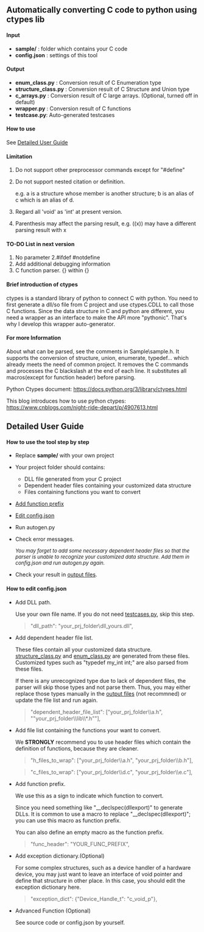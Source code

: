 ## Automatically converting C code to python using ctypes lib

#### Input
+ **sample/** : folder which contains your C code
+ **config.json** : settings of this tool


#### <span id="output"> Output </span>
+ **enum_class.py** : Conversion result of C Enumeration type
+ **structure_class.py** : Conversion result of C Structure and Union type
+ **c_arrays.py** : Conversion result of C large arrays. (Optional, turned off in default)  
+ **wrapper.py** : Conversion result of C functions
+ **testcase.py**: Auto-generated testcases

#### How to use
See [Detailed User Guide](#DUG)


#### Limitation
1. Do not support other preprocessor commands except for "#define"
   
2. Do not support nested citation or definition. 
   
   e.g. a is a structure whose member is another structure; b is an alias of c which is an alias of d.
   
3. Regard all 'void' as 'int' at present version.
   
4. Parenthesis may affect the parsing result, e.g. ((x)) may have a different parsing result with x

 
#### TO-DO List in next version
1. No parameter
2.#ifdef #notdefine
3. Add additional debugging information   
4. C function parser. {} within {}

#### Brief introduction of ctypes
ctypes is a standard library of python to connect C with python. You need to first generate a dll/so file 
from C project and use ctypes.CDLL to call those C functions. Since the data structure in C and python are 
different, you need a wrapper as an interface to make the API more "pythonic". That's why I develop this 
wrapper auto-generator.

#### For more Information
About what can be parsed, see the comments in Sample\sample.h.
It supports the conversion of structure, union, enumerate, typedef... which already meets the need of common project.
It removes the C commands and processes the C blackslash at the end of each line.
It substitutes all macros(except for function header) before parsing.

Python Ctypes document:
https://docs.python.org/3/library/ctypes.html

This blog introduces how to use python ctypes:
https://www.cnblogs.com/night-ride-depart/p/4907613.html

## <span id="DUG">Detailed User Guide </span>
#### How to use the tool step by step
+ Replace **sample/** with your own project
+ Your project folder should contains:
    * DLL file generated from your C project
    * Dependent header files containing your customized data structure
    * Files containing functions you want to convert
+ [Add function prefix](#add_pre)       
+ [Edit config.json](#edit_config) 
+ Run autogen.py
+ Check error messages.
  
  <font size=2>*You may forget to add some necessary dependent header files so that the parser is unable to 
  recognize your customized data structure. Add them in config.json and run autogen.py again.*</font>
  
+ Check your result in [output files](#output).

#### <span id="edit_config">How to edit config.json </span>
+ Add DLL path. 
  
    Use your own file name. If you do not need [testcases,py](#output), skip this step.
    > "dll_path": "your_prj_folder\\dll_yours.dll",

+ Add dependent header file list. 
  
    These files contain all your customized data structure. [structure_class.py](#output) and
  [enum_class.py](#output) are  generated from these files. Customized types such as "typedef my_int int;" 
  are also parsed from these files. 
  
  If there is any unrecognized type due to lack of dependent files, the parser will skip those types and
  not parse them. Thus, you may either replace those types manually in the [output files](#output) (not recommned)
   or update the file list and run again.
     > "dependent_header_file_list": ["your_prj_folder\\\a.h", ""your_prj_folder\\\lib\\\\*.h""],

+ Add file list containing the functions your want to convert.

  We **STRONGLY** recommend you to use header files which contain the definition of functions, because they are cleaner.

  > "h_files_to_wrap": ["your_prj_folder\\\a.h", "your_prj_folder\\\b.h"],
  
  > "c_files_to_wrap": ["your_prj_folder\\\d.c", "your_prj_folder\\\e.c"],


+ <span id="add_pre">Add function prefix.</span>
  
  We use this as a sign to indicate which function to convert.

  Since you need something like "__declspec(dllexport)" to generate DLLs. 
  It is common to use a macro to replace "__declspec(dllexport)"; you can use this macro as function prefix. 
  
  You can also define an empty macro as the function prefix.
  
  > "func_header": "YOUR_FUNC_PREFIX",
  
+ Add exception dictionary.(Optional)
  
  For some complex structures, such as a device handler of a hardware device, you may just want to leave an interface of 
  void pointer and define that structure in other place. In this case, you should edit the exception dictionary here.
  
  >"exception_dict": {"Device_Handle_t": "c_void_p"},
  

+ Advanced Function (Optional)
  
   See source code or config.json by yourself.




